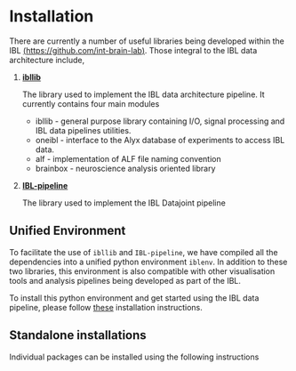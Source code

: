 # Installation

There are currently a number of useful libraries being developed within the IBL 
[(https://github.com/int-brain-lab)](https://github.com/int-brain-lab). Those integral to the IBL data architecture 
include,

1. [**ibllib**](https://github.com/int-brain-lab/ibllib)

    The library used to implement the IBL data architecture pipeline. It currently contains four main modules
    * ibllib - general purpose library containing I/O, signal processing and IBL data pipelines utilities.
    * oneibl - interface to the Alyx database of experiments to access IBL data.
    * alf - implementation of ALF file naming convention
    * brainbox - neuroscience analysis oriented library

2.  [**IBL-pipeline**](https://github.com/int-brain-lab/IBL-pipeline)

    The library used to implement the IBL Datajoint pipeline

## Unified Environment
To facilitate the use of `ibllib` and `IBL-pipeline`, we have compiled all the dependencies into a unified python 
environment `iblenv`. In addition to these two libraries, this environment is also compatible with other visualisation 
tools and analysis pipelines being developed as part of the IBL. 

To install this python environment and get started using the IBL data pipeline, please follow 
[these](https://github.com/int-brain-lab/iblenv) installation instructions.

## Standalone installations
Individual packages can be installed using the following instructions
